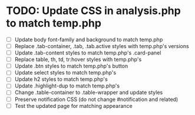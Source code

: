 # TODO: Update CSS in analysis.php to match temp.php

- [ ] Update body font-family and background to match temp.php
- [ ] Replace .tab-container, .tab, .tab.active styles with temp.php's versions
- [ ] Update .tab-content styles to match temp.php's .card-panel
- [ ] Replace table, th, td, tr:hover styles with temp.php's
- [ ] Update .btn styles to match temp.php's button
- [ ] Update select styles to match temp.php's
- [ ] Update h2 styles to match temp.php's
- [ ] Update .highlight-dup to match temp.php's
- [ ] Change .table-container to .table-wrapper and update styles
- [ ] Preserve notification CSS (do not change #notification and related)
- [ ] Test the updated page for matching appearance
